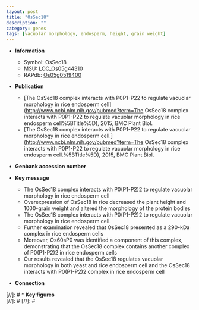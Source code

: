 ```yaml
---
layout: post
title: "OsSec18"
description: ""
category: genes
tags: [vacuolar morphology, endosperm, height, grain weight]
---
```


* **Information**  
    + Symbol: OsSec18  
    + MSU: [LOC_Os05g44310](http://rice.plantbiology.msu.edu/cgi-bin/ORF_infopage.cgi?orf=LOC_Os05g44310)  
    + RAPdb: [Os05g0519400](http://rapdb.dna.affrc.go.jp/viewer/gbrowse_details/irgsp1?name=Os05g0519400)  

* **Publication**  
    + [The OsSec18 complex interacts with P0P1-P22 to regulate vacuolar morphology in  rice endosperm cell](http://www.ncbi.nlm.nih.gov/pubmed?term=The OsSec18 complex interacts with P0P1-P22 to regulate vacuolar morphology in  rice endosperm cell%5BTitle%5D), 2015, BMC Plant Biol.
    + [The OsSec18 complex interacts with P0P1-P22 to regulate vacuolar morphology in rice endosperm cell.](http://www.ncbi.nlm.nih.gov/pubmed?term=The OsSec18 complex interacts with P0P1-P22 to regulate vacuolar morphology in rice endosperm cell.%5BTitle%5D), 2015, BMC Plant Biol.

* **Genbank accession number**  

* **Key message**  
    + The OsSec18 complex interacts with P0(P1-P2)2 to regulate vacuolar morphology in  rice endosperm cell
    + Overexpression of OsSec18 in rice decreased the plant height and 1000-grain weight and altered the morphology of the protein bodies
    + The OsSec18 complex interacts with P0(P1-P2)2 to regulate vacuolar morphology in rice endosperm cell.
    + Further examination revealed that OsSec18 presented as a 290-kDa complex in rice endosperm cells
    + Moreover, Os60sP0 was identified a component of this complex, demonstrating that the OsSec18 complex contains another complex of P0(P1-P2)2 in rice endosperm cells
    + Our results revealed that the OsSec18 regulates vacuolar morphology in both yeast and rice endosperm cell and the OsSec18 interacts with P0(P1-P2)2 complex in rice endosperm cell

* **Connection**  

[//]: # * **Key figures**  
[//]: # 
[//]: # 
